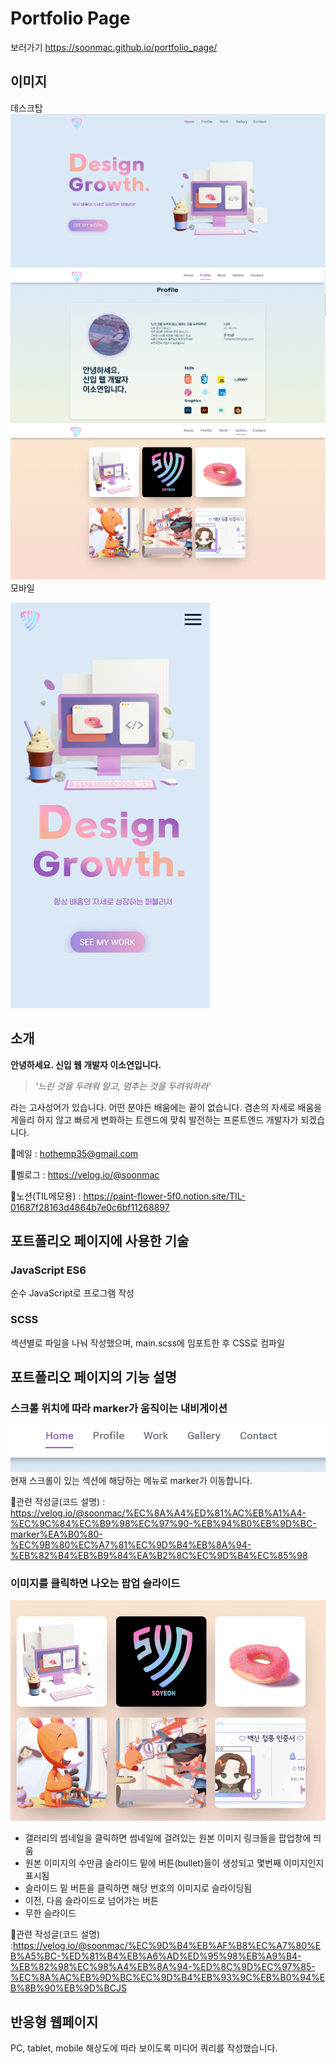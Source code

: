 # Portfolio Page
보러가기
https://soonmac.github.io/portfolio_page/
 ## 이미지
 데스크탑
 ![메인페이지](cap_01.PNG)
 ![profile](cap_05.PNG)
![work](cap_03.PNG)
 모바일

 ![서브페이지](cap_02.PNG)

## 소개
**안녕하세요. 신입 웹 개발자 이소연입니다.**

>*'느린 것을 두려워 말고, 멈추는 것을 두려워하라'*

 라는 고사성어가 있습니다.
어떤 분야든 배움에는 끝이 없습니다.
겸손의 자세로 배움을 게을리 하지 않고 빠르게 변화하는 트렌드에 맞춰 발전하는 프론트엔드 개발자가 되겠습니다.

💌메일 : hothemp35@gmail.com

💚벨로그 : https://velog.io/@soonmac

💙노션(TIL메모용) : https://paint-flower-5f0.notion.site/TIL-01687f28163d4864b7e0c6bf11268897

## 포트폴리오 페이지에 사용한 기술
### JavaScript ES6
순수 JavaScript로 프로그램 작성
### SCSS
섹션별로 파일을 나눠 작성했으며, main.scss에 임포트한 후 CSS로 컴파일

## 포트폴리오 페이지의 기능 설명
### 스크롤 위치에 따라 marker가 움직이는 내비게이션
![내비게이션](3-1.gif)
현재 스크롤이 있는 섹션에 해당하는 메뉴로 marker가 이동합니다.



📎관련 작성글(코드 설명) : https://velog.io/@soonmac/%EC%8A%A4%ED%81%AC%EB%A1%A4-%EC%9C%84%EC%B9%98%EC%97%90-%EB%94%B0%EB%9D%BC-marker%EA%B0%80-%EC%9B%80%EC%A7%81%EC%9D%B4%EB%8A%94-%EB%82%B4%EB%B9%84%EA%B2%8C%EC%9D%B4%EC%85%98

### 이미지를 클릭하면 나오는 팝업 슬라이드
![슬라이드](7-1.gif)
* 갤러리의 썸네일을 클릭하면 썸네일에 걸려있는 원본 이미지 링크들을 팝업창에 띄움
* 원본 이미지의 수만큼 슬라이드 밑에 버튼(bullet)들이 생성되고 몇번째 이미지인지 표시됨
* 슬라이드 밑 버튼을 클릭하면 해당 번호의 이미지로 슬라이딩됨
* 이전, 다음 슬라이드로 넘어가는 버튼
* 무한 슬라이드
  

📎관련 작성글(코드 설명) :https://velog.io/@soonmac/%EC%9D%B4%EB%AF%B8%EC%A7%80%EB%A5%BC-%ED%81%B4%EB%A6%AD%ED%95%98%EB%A9%B4-%EB%82%98%EC%98%A4%EB%8A%94-%ED%8C%9D%EC%97%85-%EC%8A%AC%EB%9D%BC%EC%9D%B4%EB%93%9C%EB%B0%94%EB%8B%90%EB%9D%BCJS

## 반응형 웹페이지
PC, tablet, mobile 해상도에 따라 보이도록 미디어 쿼리를 작성했습니다.